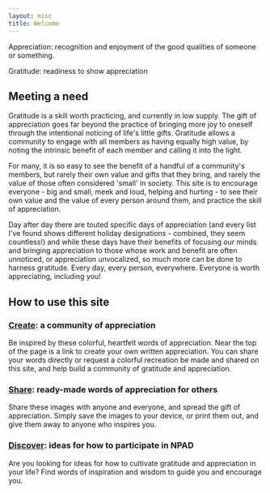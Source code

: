 ```yaml
---
layout: misc
title: Welcome
---
```


Appreciation: recognition and enjoyment of the good qualities of someone or something.

Gratitude: readiness to show appreciation

## Meeting a need

Gratitude is a skill worth practicing, and currently in low supply. The gift of appreciation goes far beyond the practice of bringing more joy to oneself through the intentional noticing of life's little gifts. Gratitude allows a community to engage with all members as having equally high value, by noting the intrinsic benefit of each member and calling it into the light.

For many, it is so easy to see the benefit of a handful of a community's members, but rarely their own value and gifts that they bring, and rarely the value of those often considered 'small' in society. This site is to encourage everyone - big and small, meek and loud, helping and hurting - to see their own value and the value of every person around them, and practice the skill of appreciation.

Day after day there are touted specific days of appreciation (and every list I've found shows different holiday designations - combined, they seem countless!) and while these days have their benefits of focusing our minds and bringing appreciation to those whose work and benefit are often unnoticed, or appreciation unvocalized, so much more can be done to harness gratitude. Every day, every person, everywhere. Everyone is worth appreciating, including you!

## How to use this site

### [Create](/pages/create.html): a community of appreciation
Be inspired by these colorful, heartfelt words of appreciation. Near the top of the page is a link to create your own written appreciation. You can share your words directly or request a colorful recreation be made and shared on this site, and help build a community of gratitude and appreciation.

### [Share](/pages/share.html): ready-made words of appreciation for others
Share these images with anyone and everyone, and spread the gift of appreciation. Simply save the images to your device, or print them out, and give them away to anyone who inspires you.

### [Discover](/pages/discover.html): ideas for how to participate in NPAD
Are you looking for ideas for how to cultivate gratitude and appreciation in your life? Find words of inspiration and wisdom to guide you and encourage you.

